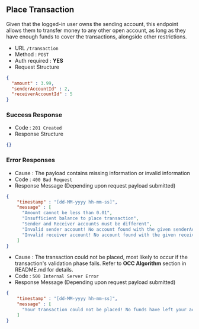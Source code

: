 ## Place Transaction

Given that the logged-in user owns the sending account, this endpoint allows
them to transfer money to any other open account, as long as they have enough funds to cover
the transactions, alongside other restrictions.

* URL `/transaction`
* Method : `POST`
* Auth required : **YES**
* Request Structure
```json
{
  "amount" : 3.99,
  "senderAccountId" : 2,
  "receiverAccountId" : 5
}
```

### Success Response

* Code : `201 Created`
* Response Structure

```json
{}
```

### Error Responses
* Cause : The payload contains missing information or invalid information
* Code : `400 Bad Request`
* Response Message (Depending upon request payload submitted)
```json
{
    "timestamp" : "[dd-MM-yyyy hh-mm-ss]",
    "message" : [
      "Amount cannot be less than 0.01",
      "Insufficient balance to place transaction",
      "Sender and Receiver accounts must be different",
      "Invalid sender account! No account found with the given senderAccountId",
      "Invalid receiver account! No account found with the given receiverAccountId",
    ]
}
```
* Cause : The transaction could not be placed, most likely to occur if the transaction's validation phase fails. Refer to **OCC Algorithm** section in README.md for details.
* Code : `500 Internal Server Error`
* Response Message (Depending upon request payload submitted)
```json
{
    "timestamp" : "[dd-MM-yyyy hh-mm-ss]",
    "message" : [
      "Your transaction could not be placed! No funds have left your account."
    ]
}
```